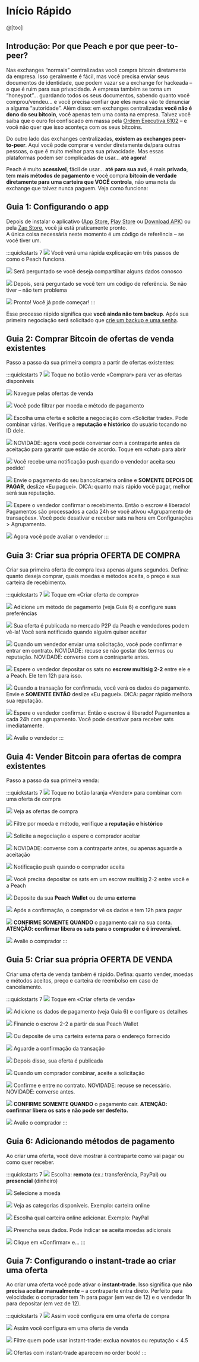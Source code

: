 # Início Rápido

@[toc]

## Introdução: Por que Peach e por que peer-to-peer?

Nas exchanges “normais” centralizadas você compra bitcoin diretamente da empresa. Isso geralmente é fácil, mas você precisa enviar seus documentos de identidade, que podem vazar se a exchange for hackeada – o que é ruim para sua privacidade. A empresa também se torna um “honeypot”… guardando todos os seus documentos, sabendo quanto você comprou/vendeu… e você precisa confiar que eles nunca vão te denunciar a alguma “autoridade”. Além disso: em exchanges centralizadas **você não é dono do seu bitcoin**, você apenas tem uma conta na empresa. Talvez você saiba que o ouro foi confiscado em massa pela [Ordem Executiva 6102](https://river.com/learn/terms/e/executive-order-6102/) – e você não quer que isso aconteça com os seus bitcoins.  

Do outro lado das exchanges centralizadas, **existem as exchanges peer-to-peer**. Aqui você pode comprar e vender diretamente de/para outras pessoas, o que é muito melhor para sua privacidade. Mas essas plataformas podem ser complicadas de usar… **até agora!**

Peach é muito **acessível**, fácil de usar… **até para sua avó**, é mais **privado**, tem **mais métodos de pagamento** e você compra **bitcoin de verdade diretamente para uma carteira que VOCÊ controla**, não uma nota da exchange que talvez nunca paguem. Veja como funciona:

## Guia 1: Configurando o app

Depois de instalar o aplicativo ([App Store]($iosUrl$), [Play Store]($androidUrl$) ou [Download APK](/apk/)) ou pela [Zap Store](https://zapstore.dev/), você já está praticamente pronto.  
A única coisa necessária neste momento é um código de referência – se você tiver um.

:::quickstarts 7
![](/img/faq/quickstart/onboarding/created.png)
Você verá uma rápida explicação em três passos de como o Peach funciona.

![](/img/faq/quickstart/onboarding/1.png)
Será perguntado se você deseja compartilhar alguns dados conosco

![](/img/faq/quickstart/onboarding/new.png)
Depois, será perguntado se você tem um código de referência. Se não tiver – não tem problema

![](/img/faq/quickstart/onboarding/usage-data.png)
Pronto! Você já pode começar!
:::

Esse processo rápido significa que **você ainda não tem backup**. Após sua primeira negociação será solicitado que [crie um backup e uma senha](/faq/account/#how-should-i-store-my-backup).

## Guia 2: Comprar Bitcoin de ofertas de venda existentes

Passo a passo da sua primeira compra a partir de ofertas existentes:

:::quickstarts 7
![](/img/faq/quickstart/069-screenshots/00-homepage.png)
Toque no botão verde «Comprar» para ver as ofertas disponíveis

![](/img/faq/quickstart/069-screenshots/buy-accept/02-browse.png)
Navegue pelas ofertas de venda

![](/img/faq/quickstart/069-screenshots/buy-accept/03-filter.png)
Você pode filtrar por moeda e método de pagamento

![](/img/faq/quickstart/069-screenshots/buy-accept/04-request-trade.png)
Escolha uma oferta e solicite a negociação com «Solicitar trade». Pode combinar várias. Verifique a **reputação e histórico** do usuário tocando no ID dele.

![](/img/faq/quickstart/069-screenshots/buy-accept/04a-chat.png)
NOVIDADE: agora você pode conversar com a contraparte antes da aceitação para garantir que estão de acordo. Toque em «chat» para abrir

![](/img/faq/quickstart/069-screenshots/buy-accept/04b-notification.png)
Você recebe uma notificação push quando o vendedor aceita seu pedido!

![](/img/faq/quickstart/069-screenshots/buy-accept/05-confirm-payment.png)
Envie o pagamento do seu banco/carteira online e **SOMENTE DEPOIS DE PAGAR**, deslize «Eu paguei». DICA: quanto mais rápido você pagar, melhor será sua reputação. 

![](/img/faq/quickstart/069-screenshots/buy-accept/06-wait-payout.png)
Espere o vendedor confirmar o recebimento. Então o escrow é liberado! Pagamentos são processados a cada 24h se você ativou «Agrupamento de transações». Você pode desativar e receber sats na hora em Configurações > Agrupamento. 

![](/img/faq/quickstart/069-screenshots/buy-accept/07-rate.png)
Agora você pode avaliar o vendedor
:::

## Guia 3: Criar sua própria OFERTA DE COMPRA

Criar sua primeira oferta de compra leva apenas alguns segundos. Defina: quanto deseja comprar, quais moedas e métodos aceita, o preço e sua carteira de recebimento. 

:::quickstarts 7
![](/img/faq/quickstart/069-screenshots/00-homepage.png)
Toque em «Criar oferta de compra»

![](/img/faq/quickstart/069-screenshots/buy-offer/01-create-offer.png)
Adicione um método de pagamento (veja Guia 6) e configure suas preferências

![](/img/faq/quickstart/069-screenshots/buy-offer/01a-published.png)
Sua oferta é publicada no mercado P2P da Peach e vendedores podem vê-la! Você será notificado quando alguém quiser aceitar  

![](/img/faq/quickstart/069-screenshots/buy-offer/04-confirm-trade-request.png)
Quando um vendedor enviar uma solicitação, você pode confirmar e entrar em contrato. NOVIDADE: recuse se não gostar dos termos ou reputação. NOVIDADE: converse com a contraparte antes.

![](/img/faq/quickstart/069-screenshots/buy-offer/05-wait-escrow.png)
Espere o vendedor depositar os sats no **escrow multisig 2-2** entre ele e a Peach. Ele tem 12h para isso. 

![](/img/faq/quickstart/069-screenshots/buy-offer/06-confirm-payment.png)
Quando a transação for confirmada, você verá os dados do pagamento. Envie e **SOMENTE ENTÃO** deslize «Eu paguei». DICA: pagar rápido melhora sua reputação. 

![](/img/faq/quickstart/069-screenshots/buy-offer/07-wait-payout.png)
Espere o vendedor confirmar. Então o escrow é liberado! Pagamentos a cada 24h com agrupamento. Você pode desativar para receber sats imediatamente. 

![](/img/faq/quickstart/069-screenshots/buy-accept/07-rate.png)
Avalie o vendedor
:::

## Guia 4: Vender Bitcoin para ofertas de compra existentes

Passo a passo da sua primeira venda:

:::quickstarts 7
![](/img/faq/quickstart/069-screenshots/00-homepage.png)
Toque no botão laranja «Vender» para combinar com uma oferta de compra

![](/img/faq/quickstart/069-screenshots/sell-accept/01-browse-offers.png)
Veja as ofertas de compra

![](/img/faq/quickstart/069-screenshots/sell-accept/02-filter-offers.png)
Filtre por moeda e método, verifique a **reputação e histórico**

![](/img/faq/quickstart/069-screenshots/sell-accept/03-request-trade.png)
Solicite a negociação e espere o comprador aceitar

![](/img/faq/quickstart/069-screenshots/sell-accept/04-chat-trade.png)
NOVIDADE: converse com a contraparte antes, ou apenas aguarde a aceitação

![](/img/faq/quickstart/069-screenshots/sell-accept/04a-notification.png)
Notificação push quando o comprador aceita

![](/img/faq/quickstart/069-screenshots/sell-accept/05-create-escrow.png)
Você precisa depositar os sats em um escrow multisig 2-2 entre você e a Peach

![](/img/faq/quickstart/069-screenshots/sell-accept/06-create-escrow.png)
Deposite da sua **Peach Wallet** ou de uma **externa**

![](/img/faq/quickstart/069-screenshots/sell-accept/06a-funded.png)
Após a confirmação, o comprador vê os dados e tem 12h para pagar

![](/img/faq/quickstart/069-screenshots/sell-accept/07-confirm-payment.png)
**CONFIRME SOMENTE QUANDO** o pagamento cair na sua conta. **ATENÇÃO: confirmar libera os sats para o comprador e é irreversível.** 

![](/img/faq/quickstart/069-screenshots/sell-accept/08-rate-user.png)
Avalie o comprador
:::

## Guia 5: Criar sua própria OFERTA DE VENDA

Criar uma oferta de venda também é rápido. Defina: quanto vender, moedas e métodos aceitos, preço e carteira de reembolso em caso de cancelamento. 

:::quickstarts 7
![](/img/faq/quickstart/069-screenshots/00-homepage.png)
Toque em «Criar oferta de venda»

![](/img/faq/quickstart/069-screenshots/sell-offer/02-set-offer-details.png)
Adicione os dados de pagamento (veja Guia 6) e configure os detalhes

![](/img/faq/quickstart/069-screenshots/sell-offer/03-fund-from-peach.png)
Financie o escrow 2-2 a partir da sua Peach Wallet

![](/img/faq/quickstart/069-screenshots/sell-offer/04-fund-from-external.png)
Ou deposite de uma carteira externa para o endereço fornecido

![](/img/faq/quickstart/069-screenshots/sell-offer/05-confirm-escrow-tx.png)
Aguarde a confirmação da transação

![](/img/faq/quickstart/069-screenshots/sell-offer/06-offer-published.png)
Depois disso, sua oferta é publicada

![](/img/faq/quickstart/069-screenshots/sell-offer/07-accept-trade-request.png)
Quando um comprador combinar, aceite a solicitação

![](/img/faq/quickstart/069-screenshots/sell-offer/08-accept-trade-request.png)
Confirme e entre no contrato. NOVIDADE: recuse se necessário. NOVIDADE: converse antes.

![](/img/faq/quickstart/069-screenshots/sell-offer/09-confirm-received-payment.png)
**CONFIRME SOMENTE QUANDO** o pagamento cair. **ATENÇÃO: confirmar libera os sats e não pode ser desfeito.**

![](/img/faq/quickstart/069-screenshots/sell-offer/10-rate-user.png)
Avalie o comprador
:::

## Guia 6: Adicionando métodos de pagamento

Ao criar uma oferta, você deve mostrar à contraparte como vai pagar ou como quer receber.

:::quickstarts 7
![](/img/faq/quickstart/add-payment-method/AddPM01.png)
Escolha: **remoto** (ex.: transferência, PayPal) ou **presencial** (dinheiro)

![](/img/faq/quickstart/add-payment-method/AddPM02.png)
Selecione a moeda

![](/img/faq/quickstart/add-payment-method/AddPM03.png)
Veja as categorias disponíveis. Exemplo: carteira online

![](/img/faq/quickstart/add-payment-method/AddPM04.png)
Escolha qual carteira online adicionar. Exemplo: PayPal

![](/img/faq/quickstart/add-payment-method/AddPM05.png)
Preencha seus dados. Pode indicar se aceita moedas adicionais

![](/img/faq/quickstart/add-payment-method/AddPM06.png)
Clique em «Confirmar» e…
:::

## Guia 7: Configurando o **instant-trade** ao criar uma oferta

Ao criar uma oferta você pode ativar o **instant-trade**. Isso significa que **não precisa aceitar manualmente** – a contraparte entra direto. Perfeito para velocidade: o comprador tem 1h para pagar (em vez de 12) e o vendedor 1h para depositar (em vez de 12).

:::quickstarts 7
![](/img/faq/quickstart/069-screenshots/instant-trade/buy.png)
Assim você configura em uma oferta de compra

![](/img/faq/quickstart/069-screenshots/instant-trade/sell.png)
Assim você configura em uma oferta de venda

![](/img/faq/quickstart/069-screenshots/instant-trade/filter-sell.png)
Filtre quem pode usar instant-trade: exclua novatos ou reputação < 4.5

![](/img/faq/quickstart/069-screenshots/instant-trade/book.png)
Ofertas com instant-trade aparecem no order book!
:::
